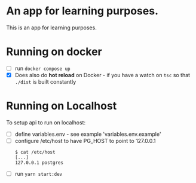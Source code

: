 # An app for learning purposes.

This is an app for learning purposes. 


# Running on docker

 - [ ] run `docker compose up`
 - [x] Does also do **hot reload** on Docker - if you have a watch on `tsc` so that `./dist` is built constantly 

# Running on Localhost

To setup api to run on localhost:

 - [ ] define variables.env - see example 'variables.env.example'
 - [ ] configure /etc/host to have PG_HOST to point to 127.0.0.1
   ```
   $ cat /etc/host
   [...]
   127.0.0.1 postgres
   ```
 - [ ] run `yarn start:dev`